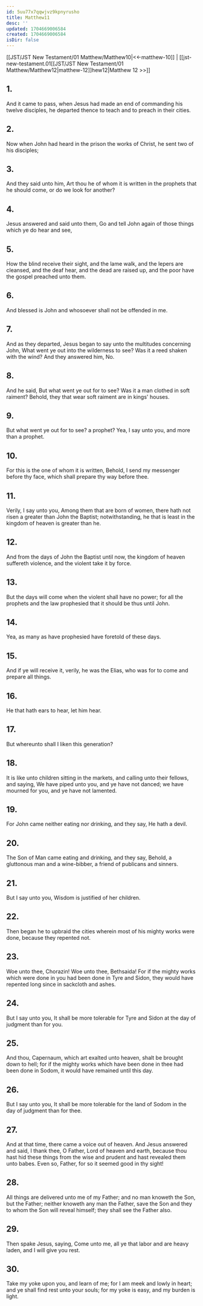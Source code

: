 ```yaml
---
id: 5uu77x7qqwjvz9kpnyrusho
title: Matthew11
desc: ''
updated: 1704669006584
created: 1704669006584
isDir: false
---
```

[[JST/JST New Testament/01 Matthew/Matthew10|<<-matthew-10]] | [[jst-new-testament.01[[JST/JST New Testament/01 Matthew/Matthew12|matthew-12]]hew12|Matthew 12 >>]]
## 1.
And it came to pass, when Jesus had made an end of commanding his twelve disciples, he departed thence to teach and to preach in their cities.
## 2.
Now when John had heard in the prison the works of Christ, he sent two of his disciples;
## 3.
And they said unto him, Art thou he of whom it is written in the prophets that he should come, or do we look for another?
## 4.
Jesus answered and said unto them, Go and tell John again of those things which ye do hear and see,
## 5.
How the blind receive their sight, and the lame walk, and the lepers are cleansed, and the deaf hear, and the dead are raised up, and the poor have the gospel preached unto them.
## 6.
And blessed is John and whosoever shall not be offended in me.
## 7.
And as they departed, Jesus began to say unto the multitudes concerning John, What went ye out into the wilderness to see? Was it a reed shaken with the wind? And they answered him, No.
## 8.
And he said, But what went ye out for to see? Was it a man clothed in soft raiment? Behold, they that wear soft raiment are in kings\' houses.
## 9.
But what went ye out for to see? a prophet? Yea, I say unto you, and more than a prophet.
## 10.
For this is the one of whom it is written, Behold, I send my messenger before thy face, which shall prepare thy way before thee.
## 11.
Verily, I say unto you, Among them that are born of women, there hath not risen a greater than John the Baptist; notwithstanding, he that is least in the kingdom of heaven is greater than he.
## 12.
And from the days of John the Baptist until now, the kingdom of heaven suffereth violence, and the violent take it by force.
## 13.
But the days will come when the violent shall have no power; for all the prophets and the law prophesied that it should be thus until John.
## 14.
Yea, as many as have prophesied have foretold of these days.
## 15.
And if ye will receive it, verily, he was the Elias, who was for to come and prepare all things.
## 16.
He that hath ears to hear, let him hear.
## 17.
But whereunto shall I liken this generation?
## 18.
It is like unto children sitting in the markets, and calling unto their fellows, and saying, We have piped unto you, and ye have not danced; we have mourned for you, and ye have not lamented.
## 19.
For John came neither eating nor drinking, and they say, He hath a devil.
## 20.
The Son of Man came eating and drinking, and they say, Behold, a gluttonous man and a wine-bibber, a friend of publicans and sinners.
## 21.
But I say unto you, Wisdom is justified of her children.
## 22.
Then began he to upbraid the cities wherein most of his mighty works were done, because they repented not.
## 23.
Woe unto thee, Chorazin! Woe unto thee, Bethsaida! For if the mighty works which were done in you had been done in Tyre and Sidon, they would have repented long since in sackcloth and ashes.
## 24.
But I say unto you, It shall be more tolerable for Tyre and Sidon at the day of judgment than for you.
## 25.
And thou, Capernaum, which art exalted unto heaven, shalt be brought down to hell; for if the mighty works which have been done in thee had been done in Sodom, it would have remained until this day.
## 26.
But I say unto you, It shall be more tolerable for the land of Sodom in the day of judgment than for thee.
## 27.
And at that time, there came a voice out of heaven. And Jesus answered and said, I thank thee, O Father, Lord of heaven and earth, because thou hast hid these things from the wise and prudent and hast revealed them unto babes. Even so, Father, for so it seemed good in thy sight!
## 28.
All things are delivered unto me of my Father; and no man knoweth the Son, but the Father; neither knoweth any man the Father, save the Son and they to whom the Son will reveal himself; they shall see the Father also.
## 29.
Then spake Jesus, saying, Come unto me, all ye that labor and are heavy laden, and I will give you rest.
## 30.
Take my yoke upon you, and learn of me; for I am meek and lowly in heart; and ye shall find rest unto your souls; for my yoke is easy, and my burden is light.

